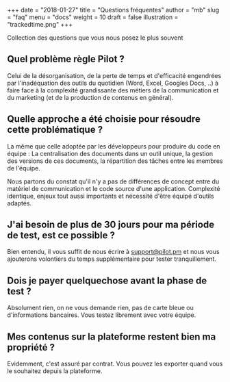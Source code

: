 +++
date        = "2018-01-27"
title       = "Questions fréquentes"
author      = "mb"
slug        = "faq"
menu        = "docs"
weight      = 10
draft       = false
illustration = "trackedtime.png"
+++

Collection des questions que vous nous posez le plus souvent
<!--more-->

## Quel problème règle Pilot ?

Celui de la désorganisation, de la perte de temps et d'efficacité engendrées par l'inadéquation des outils du quotidien (Word, Excel, Googles Docs, ..) à faire face à la complexité grandissante des métiers de la communication et du marketing (et de la production de contenus en général).

## Quelle approche a été choisie pour résoudre cette problématique ?

La même que celle adoptée par les développeurs pour produire du code en équipe : La centralisation des documents dans un outil unique, la gestion des versions de ces documents, la répartition des tâches entre les membres de l'équipe.

Nous partons du constat qu'il n'y a pas de différences de concept entre du matériel de communication et le code source d'une application. Complexité identique, enjeux tout aussi importants et nécessité d'être équipé d'outils adaptés.

## J'ai besoin de plus de 30 jours pour ma période de test, est ce possible ?

Bien entendu, il vous suffit de nous écrire à support@pilot.pm et nous vous ajouterons volontiers du temps supplémentaire pour tester tranquillement.

## Dois je payer quelquechose avant la phase de test ?

Absolument rien, on ne vous demande rien, pas de carte bleue ou d'informations bancaires. Vous testez librement avec votre équipe. 

## Mes contenus sur la plateforme restent bien ma propriété ?

Evidemment, c'est assuré par contrat. Vous pouvez les exporter quand vous le souhaitez depuis la plateforme.










